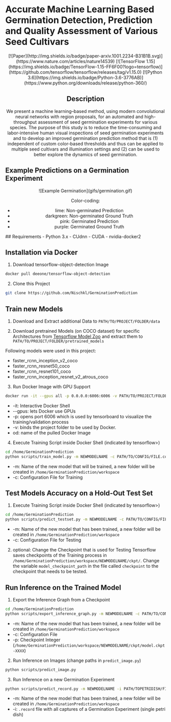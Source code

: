 # Accurate Machine Learning Based Germination Detection, Prediction and Quality Assessment of Various Seed Cultivars
<div align="center">    
[![Paper](http://img.shields.io/badge/paper-arxiv.1001.2234-B31B1B.svg)](https://www.nature.com/articles/nature14539)
[![TensorFlow 1.15](https://img.shields.io/badge/TensorFlow-1.15-FF6F00?logo=tensorflow)](https://github.com/tensorflow/tensorflow/releases/tag/v1.15.0)
[![Python 3.6](https://img.shields.io/badge/Python-3.6-3776AB)](https://www.python.org/downloads/release/python-360/)

## Description   
We present a machine learning–based method, using modern convolutional neural networks with region proposals, for an automated and high-throughput assessment of seed germination experiments for various species.
The purpose of this study is to reduce the time-consuming and labor-intensive human visual inspections of seed germination experiments and to develop an improved germination prediction method that is (1) independent of custom color-based thresholds and thus can be applied to multiple seed cultivars and illumination settings and (2) can be used to better explore the dynamics of seed germination. 
</div>
 
## Example Predictions on a Germination Experiment
<div align="center"> 
![Example Germination](gifs/germination.gif)

Color-coding:
- lime: Non-germinated Prediction
- darkgreen: Non-germinated Ground Truth
- pink: Germinated Prediction
- purple: Germinated Ground Truth

</div>
## Requirements
- Python 3.x
- CUdnn
- CUDA
- nvidia-docker2

## Installation via Docker

1. Download tensorflow-object-detection Image
```bash
docker pull deeone/tensorflow-object-detection
```   

2. Clone this Project
```bash
git clone https://github.com/Nischkl/GerminationPrediction
```   



## Train new Models
1. Download and Extract additional Data to `PATH/TO/PROJECT/FOLDER/data`

2. Download pretrained Models (on COCO dataset) for specific Architectures from [Tensorflow Model Zoo](https://github.com/tensorflow/models/blob/master/research/object_detection/g3doc/tf1_detection_zoo.md) and extract them to `PATH/TO/PROJECT/FOLDER/pretrained_models`

Following models were used in this project:
- faster_rcnn_inception_v2_coco
- faster_rcnn_resnet50_coco
- faster_rcnn_resnet101_coco
- faster_rcnn_inception_resnet_v2_atrous_coco

3. Run Docker Image with GPU Support
```bash
docker run -it --gpus all -p 0.0.0.0:6006:6006 -v PATH/TO/PROJECT/FOLDER:/home/GerminationPrediction od
```   
- -it: Interactive Docker Shell 
- --gpus: lets Docker use GPUs
- -p: opens port 6006 which is used by tensorboard to visualize the training/validation process
- -v: binds the project folder to be used by Docker. 
- od: name of the pulled Docker Image

4. Execute Training Script inside Docker Shell (indicated by tensorflow>)
```bash
cd /home/GerminationPrediction
python scripts/train_model.py -m NEWMODELNAME -c PATH/TO/CONFIG/FILE.config
```   
- -m: Name of the new model that will be trained, a new folder will be created in `/home/GerminationPrediction/workspace`
- -c: Configuration File for Training

## Test Models Accuracy on a Hold-Out Test Set
1. Execute Training Script inside Docker Shell (indicated by tensorflow>)
```bash
cd /home/GerminationPrediction
python scripts/predict_testset.py -m NEWMODELNAME -c PATH/TO/CONFIG/FILE.config
```   
- -m: Name of the new model that has been trained, a new folder will be created in `/home/GerminationPrediction/workspace`
- -c: Configuration File for Testing

2. optional: Change the Checkpoint that is used for Testing
Tensorflow saves checkpoints of the Training process in `/home/GerminationPrediction/workspace/NEWMODELNAME/ckpt/`. Change the variable `model_checkpoint_path` in the file called `checkpoint` to the checkpoint that needs to be tested.

## Run Inference on the Trained Model
1. Export the Inference Graph from a Checkpoint
```bash
cd /home/GerminationPrediction
python scripts/export_inference_graph.py -m NEWMODELNAME -c PATH/TO/CONFIG/FILE.config -p checkpoint
```   
- -m: Name of the new model that has been trained, a new folder will be created in `/home/GerminationPrediction/workspace`
- -c: Configuration File
- -p: Checkpoint Integer (`/home/GerminationPrediction/workspace/NEWMODELNAME/ckpt/model.ckpt-XXXX`)

2. Run Inference on Images (change paths in `predict_image.py`)
```bash
python scripts/predict_image.py
```   

3. Run Inference on a new Germination Experiment
```bash
python scripts/predict_record.py -m NEWMODELNAME -i PATH/TOPETRIDISH/FILE.record
```   
- -m: Name of the new model that has been trained, a new folder will be created in `/home/GerminationPrediction/workspace`
- -i: `.record` file with all captures of a Germination Experiment (single petri dish)  





